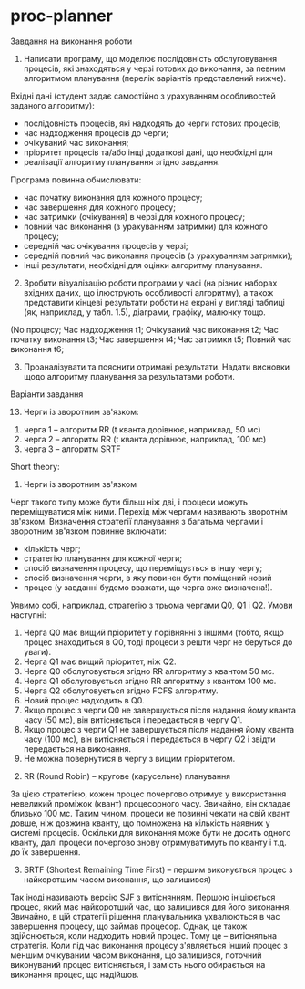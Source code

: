 # proc-planner
Завдання на виконання роботи

1. Написати програму, що моделює послідовність обслуговування
процесів, які знаходяться у черзі готових до виконання, за певним алгоритмом
планування (перелік варіантів представлений нижче).

Вхідні дані (студент задає самостійно з урахуванням особливостей
заданого алгоритму):
- послідовність процесів, які надходять до черги готових процесів;
- час надходження процесів до черги;
- очікуваний час виконання;
- пріоритет процесів та/або інщі додаткові дані, що необхідні для
- реалізації алгоритму планування згідно завдання.

Програма повинна обчислювати:
- час початку виконання для кожного процесу;
- час завершення для кожного процесу;
- час затримки (очікування) в черзі для кожного процесу;
- повний час виконання (з урахуванням затримки) для кожного процесу;
- середній час очікування процесів у черзі;
- середній повний час виконання процесів (з урахуванням затримки);
- інші результати, необхідні для оцінки алгоритму планування.

2. Зробити візуалізацію роботи програми у часі (на різних наборах
вхідних даних, що ілюструють особливості алгоритму), а також представити
кінцеві результати роботи на екрані у вигляді таблиці (як, наприклад, у табл.
1.5), діаграми, графіку, малюнку тощо.

(No процесу; Час надходження t1; Очікуваний час виконання t2; Час початку виконання t3; Час завершення t4; Час затримки t5; Повний час виконання t6;

3. Проаналізувати та пояснити отримані результати. Надати висновки щодо алгоритму планування за результатами роботи.

Варіанти завдання

13. Черги із зворотним зв'язком:
1) черга 1 – алгоритм RR (t кванта дорівнює, наприклад, 50 мс)
2) черга 2 – алгоритм RR (t кванта дорівнює, наприклад, 100 мс)
3) черга 3 – алгоритм SRTF

Short theory:

1. Черги із зворотним зв'язком

Черг такого типу може бути більш ніж дві, і процеси можуть
переміщуватися між ними. Перехід між чергами називають зворотнім зв'язком.
Визначення стратегії планування з багатьма чергами і зворотним зв'язком
повинне включати:

- кількість черг;
- стратегію планування для кожної черги;
- спосіб визначення процесу, що переміщується в іншу чергу;
- спосіб визначення черги, в яку повинен бути поміщений новий
- процес (у завданні будемо вважати, що черга вже визначена!).

Уявимо собі, наприклад, стратегію з трьома чергами Q0, Q1 і Q2. Умови наступні:

1) Черга Q0 має вищий пріоритет у порівнянні з іншими (тобто, якщо процес знаходиться в Q0, тоді процеси з решти черг не беруться до уваги).
2) Черга Q1 має вищий пріоритет, ніж Q2.
3) Черга Q0 обслуговується згідно RR алгоритму з квантом 50 мс.
4) Черга Q1 обслуговується згідно RR алгоритму з квантом 100 мс.
5) Черга Q2 обслуговується згідно FCFS алгоритму.
6) Новий процес надходить в Q0.
7) Якщо процес з черги Q0 не завершується після надання йому кванта часу (50 мс), він витісняється і передається в чергу Q1.
8) Якщо процес з черги Q1 не завершується після надання йому кванта часу (100 мс), він витісняється і передається в чергу Q2 і звідти передається на виконання.
9) Не можна повернутися в чергу з вищим пріоритетом.

2. RR (Round Robin) – кругове (карусельне) планування

За цією стратегією, кожен процес почергово отримує у використання невеликий проміжок (квант) процесорного часу. Звичайно, він складає близько 100 мс. Таким чином, процеси не повинні чекати на свій квант довше, ніж довжина кванту, що помножена на кількість наявних у системі процесів. Оскільки для виконання може бути не досить одного кванту, далі процеси почергово знову отримуватимуть по кванту і т.д. до їх завершення.

3. SRTF (Shortest Remaining Time First) – першим виконується процес з найкоротшим часом виконання, що залишився)

Так іноді називають версію SJF з витіснянням. Першою ініціюється процес, який має найкоротший час, що залишився для його виконання. Звичайно, в цій стратегії рішення планувальника ухвалюються в час завершення процесу, що займав процесор. Однак, це також здійснюється, коли надходить новий процес. Тому це – витісняльна стратегія. Коли під чаc виконання процесу з'являється інший процес з меншим очікуваним часом виконання, що залишився, поточний виконуваний процес витісняється, і замість нього обирається на виконання процес, що надійшов.

